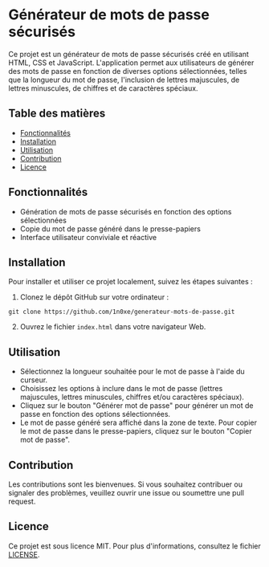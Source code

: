 # Générateur de mots de passe sécurisés

Ce projet est un générateur de mots de passe sécurisés créé en utilisant HTML, CSS et JavaScript. L'application permet aux utilisateurs de générer des mots de passe en fonction de diverses options sélectionnées, telles que la longueur du mot de passe, l'inclusion de lettres majuscules, de lettres minuscules, de chiffres et de caractères spéciaux.

## Table des matières

- [Fonctionnalités](#fonctionnalités)
- [Installation](#installation)
- [Utilisation](#utilisation)
- [Contribution](#contribution)
- [Licence](#licence)

## Fonctionnalités

- Génération de mots de passe sécurisés en fonction des options sélectionnées
- Copie du mot de passe généré dans le presse-papiers
- Interface utilisateur conviviale et réactive

## Installation

Pour installer et utiliser ce projet localement, suivez les étapes suivantes :

1. Clonez le dépôt GitHub sur votre ordinateur :

```
git clone https://github.com/1n0xe/generateur-mots-de-passe.git
```

2. Ouvrez le fichier `index.html` dans votre navigateur Web.

## Utilisation

- Sélectionnez la longueur souhaitée pour le mot de passe à l'aide du curseur.
- Choisissez les options à inclure dans le mot de passe (lettres majuscules, lettres minuscules, chiffres et/ou caractères spéciaux).
- Cliquez sur le bouton "Générer mot de passe" pour générer un mot de passe en fonction des options sélectionnées.
- Le mot de passe généré sera affiché dans la zone de texte. Pour copier le mot de passe dans le presse-papiers, cliquez sur le bouton "Copier mot de passe".

## Contribution

Les contributions sont les bienvenues. Si vous souhaitez contribuer ou signaler des problèmes, veuillez ouvrir une issue ou soumettre une pull request.

## Licence

Ce projet est sous licence MIT. Pour plus d'informations, consultez le fichier [LICENSE](LICENSE).
